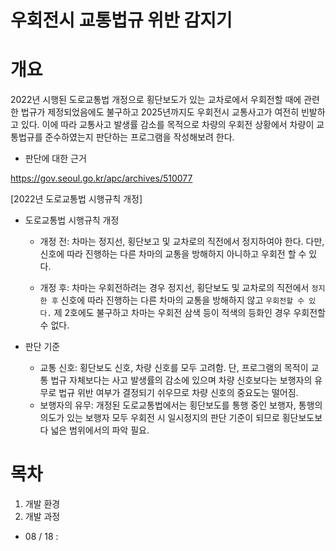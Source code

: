 우회전시 교통법규 위반 감지기
===========================

# 개요
2022년 시행된 도로교통법 개정으로 횡단보도가 있는 교차로에서 우회전할 때에 관련한 법규가 제정되었음에도 불구하고 2025년까지도 우회전시 교통사고가 여전히 빈발하고 있다. 이에 따라 교통사고 발생률 감소를 목적으로 차량의 우회전 상황에서 차량이 교통법규를 준수하였는지 판단하는 프로그램을 작성해보려 한다.

- 판단에 대한 근거

 https://gov.seoul.go.kr/apc/archives/510077

 [2022년 도로교통법 시행규칙 개정]

- 도로교통법 시행규칙 개정
    * 개정 전: 차마는 정지선, 횡단보고 및 교차로의 직전에서 정지하여야 한다.
    다만, 신호에 따라 진행하는 다른 차마의 교통을 방해하지 아니하고 우회전 할 수 있다.

    * 개정 후: 차마는 우회전하려는 경우 정지선, 횡단보도 및 교차로의 직전에서
    `정지한 후` 신호에 따라 진행하는 다른 차마의 교통을 방해하지 않고
    `우회전할 수 있다.`
    제 2호에도 불구하고 차마는 우회전 삼색 등이 적색의 등화인 경우 우회전할 수 없다.

- 판단 기준
    * 교통 신호: 횡단보도 신호, 차량 신호를 모두 고려함. 단, 프로그램의 목적이 교통 법규 자체보다는 사고 발생률의 감소에 있으며 차량 신호보다는 보행자의 유무로 법규 위반 여부가 결정되기 쉬우므로 차량 신호의 중요도는 떨어짐.
    * 보행자의 유무: 개정된 도로교통법에서는 횡단보도를 통행 중인 보행자, 통행의 의도가 있는 보행자 모두 우회전 시 일시정지의 판단 기준이 되므로 횡단보도보다 넓은 범위에서의 파악 필요.

# 목차

1. 개발 환경
2. 개발 과정
 * 08 / 18 : 